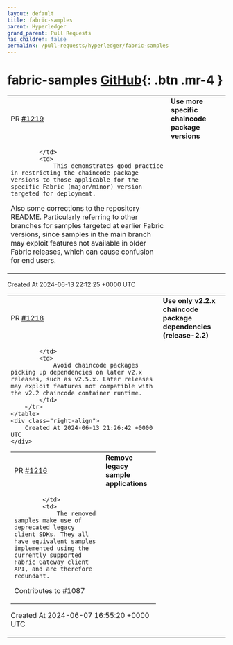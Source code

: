 ```yaml
---
layout: default
title: fabric-samples
parent: Hyperledger
grand_parent: Pull Requests
has_children: false
permalink: /pull-requests/hyperledger/fabric-samples
---
```


# fabric-samples <span class="fs-3 right-align">[GitHub](https://github.com/hyperledger/fabric-samples){: .btn .mr-4 }</span>


<div>
    <table>
        <tr>
            <td>
                PR <a href="https://github.com/hyperledger/fabric-samples/pull/1219" class=".btn">#1219</a>
            </td>
            <td>
                <b>
                    Use more specific chaincode package versions
                </b>
            </td>
        </tr>
        <tr>
            <td>
                
            </td>
            <td>
                This demonstrates good practice in restricting the chaincode package versions to those applicable for the specific Fabric (major/minor) version targeted for deployment.

Also some corrections to the repository README. Particularly referring to other branches for samples targeted at earlier Fabric versions, since samples in the main branch may exploit features not available in older Fabric releases, which can cause confusion for end users.
            </td>
        </tr>
    </table>
    <div class="right-align">
        Created At 2024-06-13 22:12:25 +0000 UTC
    </div>
</div>

<div>
    <table>
        <tr>
            <td>
                PR <a href="https://github.com/hyperledger/fabric-samples/pull/1218" class=".btn">#1218</a>
            </td>
            <td>
                <b>
                    Use only v2.2.x chaincode package dependencies (release-2.2)
                </b>
            </td>
        </tr>
        <tr>
            <td>
                
            </td>
            <td>
                Avoid chaincode packages picking up dependencies on later v2.x releases, such as v2.5.x. Later releases may exploit features not compatible with the v2.2 chaincode container runtime.
            </td>
        </tr>
    </table>
    <div class="right-align">
        Created At 2024-06-13 21:26:42 +0000 UTC
    </div>
</div>

<div>
    <table>
        <tr>
            <td>
                PR <a href="https://github.com/hyperledger/fabric-samples/pull/1216" class=".btn">#1216</a>
            </td>
            <td>
                <b>
                    Remove legacy sample applications
                </b>
            </td>
        </tr>
        <tr>
            <td>
                
            </td>
            <td>
                The removed samples make use of deprecated legacy client SDKs. They all have equivalent samples implemented using the currently supported Fabric Gateway client API, and are therefore redundant.

Contributes to #1087
            </td>
        </tr>
    </table>
    <div class="right-align">
        Created At 2024-06-07 16:55:20 +0000 UTC
    </div>
</div>

